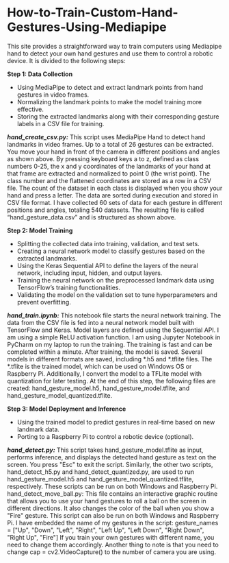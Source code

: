 # How-to-Train-Custom-Hand-Gestures-Using-Mediapipe
This site provides a straightforward way to train computers using Mediapipe hand to detect your own hand gestures and use them to control a robotic device. It is divided to the following steps:

**Step 1: Data Collection**
*	Using MediaPipe to detect and extract landmark points from hand gestures in video frames.
*	Normalizing the landmark points to make the model training more effective.
*	Storing the extracted landmarks along with their corresponding gesture labels in a CSV file for training.

***hand_create_csv.py:*** This script uses MediaPipe Hand to detect hand landmarks in video frames. Up to a total of 26 gestures can be extracted. You move your hand in front of the camera in different positions and angles as shown above. By pressing keyboard keys a to z, defined as class numbers 0-25, the x and y coordinates of the landmarks of your hand at that frame are extracted and normalized to point 0 (the wrist point). The class number and the flattened coordinates are stored as a row in a CSV file. The count of the dataset in each class is displayed when you show your hand and press a letter. The data are sorted during execution and stored in CSV file format. I have collected 60 sets of data for each gesture in different positions and angles, totaling 540 datasets. The resulting file is called “hand_gesture_data.csv” and is structured as shown above.

**Step 2: Model Training**
* Splitting the collected data into training, validation, and test sets.
* Creating a neural network model to classify gestures based on the extracted landmarks.
*	Using the Keras Sequential API to define the layers of the neural network, including input, hidden, and output layers.
*	Training the neural network on the preprocessed landmark data using TensorFlow’s training functionalities.
*	Validating the model on the validation set to tune hyperparameters and prevent overfitting.

***hand_train.ipynb:*** This notebook file starts the neural network training. The data from the CSV file is fed into a neural network model built with TensorFlow and Keras. Model layers are defined using the Sequential API. I am using a simple ReLU activation function. 
I am using Jupyter Notebook in PyCharm on my laptop to run the training. The training is fast and can be completed within a minute. After training, the model is saved. Several models in different formats are saved, including *.h5 and *.tflite files. The *.tflite is the trained model, which can be used on Windows OS or Raspberry Pi. Additionally, I convert the model to a TFLite model with quantization for later testing. At the end of this step, the following files are created: hand_gesture_model.h5, hand_gesture_model.tflite, and hand_gesture_model_quantized.tflite.

**Step 3: Model Deployment and Inference**
*	Using the trained model to predict gestures in real-time based on new landmark data.
*	Porting to a Raspberry Pi to control a robotic device (optional).

***hand_detect.py:*** This script takes hand_gesture_model.tflite as input, performs inference, and displays the detected hand gesture as text on the screen. You press "Esc" to exit the script. Similarly, the other two scripts, hand_detect_h5.py and hand_detect_quantized.py, are used to run hand_gesture_model.h5 and hand_gesture_model_quantized.tflite, respectively. These scripts can be run on both Windows and Raspberry Pi.
hand_detect_move_ball.py: This file contains an interactive graphic routine that allows you to use your hand gestures to roll a ball on the screen in different directions. It also changes the color of the ball when you show a "Fire" gesture. This script can also be run on both Windows and Raspberry Pi.
I have embedded the name of my gestures in the script:
gesture_names = ["Up", "Down", "Left", "Right", "Left Up", "Left Down", "Right Down", "Right Up", "Fire"]
If you train your own gestures with different name, you need to change them accordingly. Another thing to note is that you need to change cap = cv2.VideoCapture() to the number of camera you are using.

